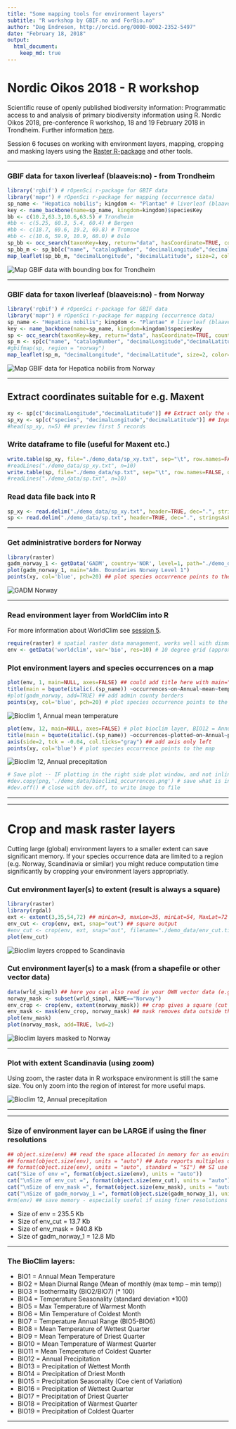 ```yaml
---
title: "Some mapping tools for environment layers"
subtitle: "R workshop by GBIF.no and ForBio.no"
author: "Dag Endresen, http://orcid.org/0000-0002-2352-5497"
date: "February 18, 2018"
output:
  html_document:
    keep_md: true
---
```


# Nordic Oikos 2018 - R workshop

Scientific reuse of openly published biodiversity information: Programmatic access to and analysis of primary biodiversity information using R. Nordic Oikos 2018, pre-conference R workshop, 18 and 19 February 2018 in Trondheim. Further information [here](http://www.gbif.no/events/2018/Nordic-Oikos-2018-R-workshop.html).

Session 6 focuses on working with environment layers, mapping, cropping and masking layers using the [Raster R-package](https://cran.r-project.org/web/packages/raster/index.html) and other tools.

***






### GBIF data for taxon liverleaf (blaaveis:no) - from Trondheim

```r
library('rgbif') # rOpenSci r-package for GBIF data
library('mapr') # rOpenSci r-package for mapping (occurrence data)
sp_name <- "Hepatica nobilis"; kingdom <- "Plantae" # liverleaf (blaaveis:no), taxonKey=5371699
key <- name_backbone(name=sp_name, kingdom=kingdom)$speciesKey
bb <- c(10.2,63.3,10.6,63.5) # Trondheim
#bb <- c(5.25, 60.3, 5.4, 60.4) # Bergen
#bb <- c(18.7, 69.6, 19.2, 69.8) # Tromsoe
#bb <- c(10.6, 59.9, 10.9, 60.0) # Oslo
sp_bb <- occ_search(taxonKey=key, return="data", hasCoordinate=TRUE, country="NO", geometry=bb, limit=100)
sp_bb_m <- sp_bb[c("name", "catalogNumber", "decimalLongitude","decimalLatitude", "basisOfRecord", "year", "municipality", "taxonKey", "occurrenceID")] ## Subset columns
map_leaflet(sp_bb_m, "decimalLongitude", "decimalLatitude", size=2, color="blue")
```
![Map GBIF data with bounding box for Trondheim](./demo_data/map_sp_trondheim.png "Leaflet map, Trondheim")

***

### GBIF data for taxon liverleaf (blaaveis:no) - from Norway

```r
library('rgbif') # rOpenSci r-package for GBIF data
library('mapr') # rOpenSci r-package for mapping (occurrence data)
sp_name <- "Hepatica nobilis"; kingdom <- "Plantae" # liverleaf (blaaveis:no), taxonKey=5371699
key <- name_backbone(name=sp_name, kingdom=kingdom)$speciesKey
sp <- occ_search(taxonKey=key, return="data", hasCoordinate=TRUE, country="NO", limit=100)
sp_m <- sp[c("name", "catalogNumber", "decimalLongitude","decimalLatitude", "basisOfRecord", "year", "municipality", "taxonKey", "occurrenceID")] ## Subset columns (for more useful map pop-up)
#gbifmap(sp, region = "norway")
map_leaflet(sp_m, "decimalLongitude", "decimalLatitude", size=2, color="blue")
```
![Map GBIF data for Hepatica nobilis from Norway](./demo_data/map_sp_norway.png "Leaflet map, Norway")

***

## Extract coordinates suitable for e.g. Maxent

```r
xy <- sp[c("decimalLongitude","decimalLatitude")] ## Extract only the coordinates
sp_xy <- sp[c("species", "decimalLongitude","decimalLatitude")] ## Input format for Maxent
#head(sp_xy, n=5) ## preview first 5 records
```

### Write dataframe to file (useful for Maxent etc.)

```r
write.table(sp_xy, file="./demo_data/sp_xy.txt", sep="\t", row.names=FALSE, qmethod="double") ## for Maxent
#readLines("./demo_data/sp_xy.txt", n=10)
write.table(sp, file="./demo_data/sp.txt", sep="\t", row.names=FALSE, qmethod="double") ## dataframe
#readLines("./demo_data/sp.txt", n=10)
```

### Read data file back into R

```r
sp_xy <- read.delim("./demo_data/sp_xy.txt", header=TRUE, dec=".", stringsAsFactors=FALSE)
sp <- read.delim("./demo_data/sp.txt", header=TRUE, dec=".", stringsAsFactors=FALSE) ## dataframe
```

***

### Get administrative borders for Norway

```r
library(raster)
gadm_norway_1 <- getData('GADM', country='NOR', level=1, path="./demo_data") ## level 0,1,2,...
plot(gadm_norway_1, main="Adm. Boundaries Norway Level 1")
points(xy, col='blue', pch=20) ## plot species occurrence points to the map (smaller dots)
```
![GADM Norway](./demo_data/gadm_norway_sp.png "GADM admin borders for Norway")


***

### Read environment layer from WorldClim into R
For more information about WorldClim see [session 5](../s5_environment).


```r
require(raster) # spatial raster data management, works well with dismo
env <- getData('worldclim', var='bio', res=10) # 10 degree grid (approx 18.5 km, 342 km2 at equator) 85 MByte
```

### Plot environment layers and species occurrences on a map


```r
plot(env, 1, main=NULL, axes=FALSE) ## could add title here with main="Title"
title(main = bquote(italic(.(sp_name)) ~occurrences~on~Annual~mean~temperature~'(dCx10)'))
#plot(gadm_norway, add=TRUE) ## add admin county borders
points(xy, col='blue', pch=20) # plot species occurrence points to the map (smaller dots)
```
![Bioclim 1, Annual mean temperature](./demo_data/bioclim_1_sp.png "Bioclim 01")


```r
plot(env, 12, main=NULL, axes=FALSE) # plot bioclim layer, BIO12 = Annual Precipitation
title(main = bquote(italic(.(sp_name)) ~occurrences~plotted~on~Annual~precipitation~'(mm)'))
axis(side=2, tck = -0.04, col.ticks="gray") ## add axis only left
points(xy, col='blue') # plot species occurrence points to the map
```
![Bioclim 12, Annual precepitation](./demo_data/bioclim_12_sp.png "Bioclim 12")


```r
# Save plot -- IF plotting in the right side plot window, and not inline in the R Markup notebook
#dev.copy(png,'./demo_data/bioclim1_occurrences.png') # save what is in the plot window
#dev.off() # close with dev.off, to write image to file
```

***



***

# Crop and mask raster layers
Cutting large (global) environment layers to a smaller extent can save significant memory. If your species occurrence data are limited to a region (e.g. Norway, Scandinavia or similar) you might reduce computation time significantly by cropping your environment layers appropriatly.

### Cut environment layer(s) to extent (result is always a square)

```r
library(raster)
library(rgdal)
ext <- extent(3,35,54,72) ## minLon=3, maxLon=35, minLat=54, MaxLat=72 for Scandinavia
env_cut <- crop(env, ext, snap="out") ## square output
#env_cut <- crop(env, ext, snap="out", filename="./demo_data/env_cut.tif") ## add filename to save result
plot(env_cut)
```
![Bioclim layers cropped to Scandinavia](./demo_data/env_cut.png "Bioclim cropped")

### Cut environment layer(s) to a mask (from a shapefile or other vector data)

```r
data(wrld_simpl) ## here you can also read in your OWN vector data (e.g. study area)
norway_mask <- subset(wrld_simpl, NAME=="Norway")
env_crop <- crop(env, extent(norway_mask)) ## crop gives a square (cut to the extent of the mask)
env_mask <- mask(env_crop, norway_mask) ## mask removes data outside the mask
plot(env_mask)
plot(norway_mask, add=TRUE, lwd=2)
```
![Bioclim layers masked to Norway](./demo_data/env_masked.png "Bioclim layers masked")

***

### Plot with extent Scandinavia (using zoom)
Using zoom, the raster data in R workspace environment is still the same size. You only zoom into the region of interest for more useful maps.

![Bioclim 12, Annual precepitation](./demo_data/map_bio_scandinavia.png "Bioclim 12")

***

***

### Size of environment layer can be LARGE if using the finer resolutions


```r
## object.size(env) ## read the space allocated in memory for an environment variable
## format(object.size(env), units = "auto") ## Auto reports multiples of 1024
## format(object.size(env), units = "auto", standard = "SI") ## SI use multiples of 1000
cat("Size of env =", format(object.size(env), units = "auto"))
cat("\nSize of env_cut =", format(object.size(env_cut), units = "auto"))
cat("\nSize of env_mask =", format(object.size(env_mask), units = "auto"))
cat("\nSize of gadm_norway_1 =", format(object.size(gadm_norway_1), units = "auto"))
#rm(env) ## save memory - especially useful if using finer resolutions
```

 * Size of env =            235.5 Kb
 * Size of env_cut =         13.7 Kb
 * Size of env_mask =       940.8 Kb
 * Size of gadm_norway_1 =   12.8 Mb

***

### The BioClim layers:

 * BIO1 = Annual Mean Temperature
 * BIO2 = Mean Diurnal Range (Mean of monthly (max temp – min temp)) 
 * BIO3 = Isothermality (BIO2/BIO7) (* 100)
 * BIO4 = Temperature Seasonality (standard deviation *100)
 * BIO5 = Max Temperature of Warmest Month
 * BIO6 = Min Temperature of Coldest Month
 * BIO7 = Temperature Annual Range (BIO5-BIO6)
 * BIO8 = Mean Temperature of Wettest Quarter
 * BIO9 = Mean Temperature of Driest Quarter
 * BIO10 = Mean Temperature of Warmest Quarter 
 * BIO11 = Mean Temperature of Coldest Quarter 
 * BIO12 = Annual Precipitation
 * BIO13 = Precipitation of Wettest Month
 * BIO14 = Precipitation of Driest Month
 * BIO15 = Precipitation Seasonality (Coe cient of Variation) 
 * BIO16 = Precipitation of Wettest Quarter
 * BIO17 = Precipitation of Driest Quarter
 * BIO18 = Precipitation of Warmest Quarter
 * BIO19 = Precipitation of Coldest Quarter

***

